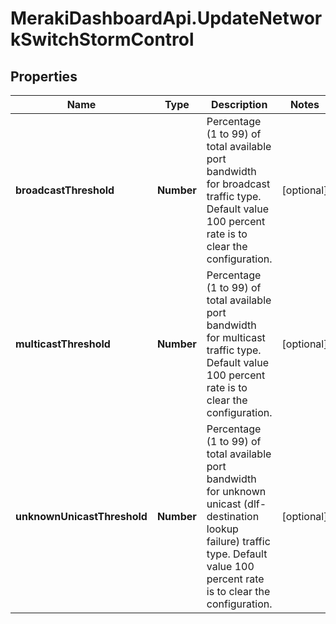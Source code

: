 # MerakiDashboardApi.UpdateNetworkSwitchStormControl

## Properties
Name | Type | Description | Notes
------------ | ------------- | ------------- | -------------
**broadcastThreshold** | **Number** | Percentage (1 to 99) of total available port bandwidth for broadcast traffic type. Default value 100 percent rate is to clear the configuration. | [optional] 
**multicastThreshold** | **Number** | Percentage (1 to 99) of total available port bandwidth for multicast traffic type. Default value 100 percent rate is to clear the configuration. | [optional] 
**unknownUnicastThreshold** | **Number** | Percentage (1 to 99) of total available port bandwidth for unknown unicast (dlf-destination lookup failure) traffic type. Default value 100 percent rate is to clear the configuration. | [optional] 


